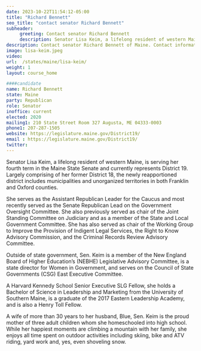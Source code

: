 ```yaml
---
date: 2023-10-22T11:54:12-05:00
title: "Richard Bennett"
seo_title: "contact senator Richard Bennett"
subheader:
     greeting: Contact senator Richard Bennett
     description: Senator Lisa Keim, a lifelong resident of western Maine, is serving her fourth term in the Maine State Senate and currently represents District 19.
description: Contact senator Richard Bennett of Maine. Contact information for Richard Bennett includes email address, phone number, and mailing address.
image: lisa-keim.jpeg
video:
url:  /states/maine/lisa-keim/
weight: 1
layout: course_home

####candidate
name: Richard Bennett
state: Maine
party: Republican
role: Senator
inoffice: current
elected: 2020
mailing1: 210 State Street Room 327 Augusta, ME 04333-0003
phone1: 207-287-1505
website: https://legislature.maine.gov/District19/
email : https://legislature.maine.gov/District19/
twitter:
---
```


Senator Lisa Keim, a lifelong resident of western Maine, is serving her fourth term in the Maine State Senate and currently represents District 19. Largely comprising of her former District 18, the newly reapportioned district includes municipalities and unorganized territories in both Franklin and Oxford counties.

She serves as the Assistant Republican Leader for the Caucus and most recently served as the Senate Republican Lead on the Government Oversight Committee. She also previously served as chair of the Joint Standing Committee on Judiciary and as a member of the State and Local Government Committee. She has also served as chair of the Working Group to Improve the Provision of Indigent Legal Services, the Right to Know Advisory Commission, and the Criminal Records Review Advisory Committee.

Outside of state government, Sen. Keim is a member of the New England Board of Higher Education’s (NEBHE) Legislative Advisory Committee, is a state director for Women in Government, and serves on the Council of State Governments (CSG) East Executive Committee.

A Harvard Kennedy School Senior Executive SLG Fellow, she holds a Bachelor of Science in Leadership and Marketing from the University of Southern Maine, is a graduate of the 2017 Eastern Leadership Academy, and is also a Henry Toll Fellow.

A wife of more than 30 years to her husband, Blue, Sen. Keim is the proud mother of three adult children whom she homeschooled into high school. While her happiest moments are climbing a mountain with her family, she enjoys all time spent on outdoor activities including skiing, bike and ATV riding, yard work and, yes, even shoveling snow.
